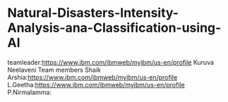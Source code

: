 # Natural-Disasters-Intensity-Analysis-ana-Classification-using-AI
teamleader:https://www.ibm.com/ibmweb/myibm/us-en/profile Kuruva Neelaveni Team members
Shaik Arshia:https://www.ibm.com/ibmweb/myibm/us-en/profile
L.Geetha:https://www.ibm.com/ibmweb/myibm/us-en/profile
P.Nirmalamma:
